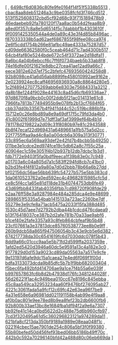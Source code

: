 [
, [6498cf6d0836c80fe9fe0164f14f51f5338b5513](https://github.com/apache/qpid-proton/commit/6498cf6d0836c80fe9fe0164f14f51f5338b5513)
, [cbac8aa8deb51246a3c9be0358fcfd3f746cd512](https://github.com/apache/qpid-proton/commit/cbac8aa8deb51246a3c9be0358fcfd3f746cd512)
, [513f1525608312cbd5cf92d68c93f715189478b9](https://github.com/apache/qpid-proton/commit/513f1525608312cbd5cf92d68c93f715189478b9)
, [46edaebeb92fa780120f17aa8ac0b54d2feaa8b9](https://github.com/apache/qpid-proton/commit/46edaebeb92fa780120f17aa8ac0b54d2feaa8b9)
, [a8ed0f357c8a8e5d6514f5c7dabbbf1b4303610f](https://github.com/apache/qpid-proton/commit/a8ed0f357c8a8e5d6514f5c7dabbbf1b4303610f)
, [9f0091425350544a4de0a89c43e3f4d85b8496ac](https://github.com/apache/qpid-proton/commit/9f0091425350544a4de0a89c43e3f4d85b8496ac)
, [f870333338b5ad62aef6867855f98fee08cca974](https://github.com/apache/qpid-proton/commit/f870333338b5ad62aef6867855f98fee08cca974)
, [2e6f5cdd1754b266e81afbc49ae4333a75287d57](https://github.com/apache/qpid-proton/commit/2e6f5cdd1754b266e81afbc49ae4333a75287d57)
, [cd09de66362580f0c5ceab464d71c7ad4300b517](https://github.com/apache/qpid-proton/commit/cd09de66362580f0c5ceab464d71c7ad4300b517)
, [64cb4faf80e5244bde672c54f3372ae2d18dfa11](https://github.com/apache/qpid-proton/commit/64cb4faf80e5244bde672c54f3372ae2d18dfa11)
, [8a6bc4a04b6ebccf6c7ff6f0734baeb5b33ab8f8](https://github.com/apache/qpid-proton/commit/8a6bc4a04b6ebccf6c7ff6f0734baeb5b33ab8f8)
, [74e16dfe00f21621e8dbc27cea41ae12ad9a66c7](https://github.com/apache/qpid-proton/commit/74e16dfe00f21621e8dbc27cea41ae12ad9a66c7)
, [eece3812e62d7ef75c2bfefc47693560424258d8](https://github.com/apache/qpid-proton/commit/eece3812e62d7ef75c2bfefc47693560424258d8)
, [92b8098ce41a6d56ab8899fe458010992ae9162e](https://github.com/apache/qpid-proton/commit/92b8098ce41a6d56ab8899fe458010992ae9162e)
, [2e0239924ec8caff46956936930a8c8864d280e5](https://github.com/apache/qpid-proton/commit/2e0239924ec8caff46956936930a8c8864d280e5)
, [1c2f4894270775269abb6e8303e75684331a3212](https://github.com/apache/qpid-proton/commit/1c2f4894270775269abb6e8303e75684331a3212)
, [da8b18e1244f9028e44163c8a45d6cfb69336ae7](https://github.com/apache/qpid-proton/commit/da8b18e1244f9028e44163c8a45d6cfb69336ae7)
, [97d8670f8a9bcb0c00f2ddb5f21ac014131e61c8](https://github.com/apache/qpid-proton/commit/97d8670f8a9bcb0c00f2ddb5f21ac014131e61c8)
, [7966fa7813b77494955b9e078fb2b13cf7684f65](https://github.com/apache/qpid-proton/commit/7966fa7813b77494955b9e078fb2b13cf7684f65)
, [cbb37dd0b33567b4f9411d44c52c519bc886b1fa](https://github.com/apache/qpid-proton/commit/cbb37dd0b33567b4f9411d44c52c519bc886b1fa)
, [15712e0c26e8bd89a8e9a69df17f5c79fd3da4b0](https://github.com/apache/qpid-proton/commit/15712e0c26e8bd89a8e9a69df17f5c79fd3da4b0)
, [41c8002f61999d7e71dff3af3af3999ef64b4b1d](https://github.com/apache/qpid-proton/commit/41c8002f61999d7e71dff3af3af3999ef64b4b1d)
, [781178d219822a2d09c31f8080b97e81c2943588](https://github.com/apache/qpid-proton/commit/781178d219822a2d09c31f8080b97e81c2943588)
, [6b8f47ecaf22d969431a6489661a1fb575a5d2cc](https://github.com/apache/qpid-proton/commit/6b8f47ecaf22d969431a6489661a1fb575a5d2cc)
, [22f7755ffaa9ad4c8a0a00dcb6a309a313f30771](https://github.com/apache/qpid-proton/commit/22f7755ffaa9ad4c8a0a00dcb6a309a313f30771)
, [33c895ec6a569aa93def2e42fd7b4bcbb5b49250](https://github.com/apache/qpid-proton/commit/33c895ec6a569aa93def2e42fd7b4bcbb5b49250)
, [011be3e1cdce2ed974fce19c5db62a8c7f55c25a](https://github.com/apache/qpid-proton/commit/011be3e1cdce2ed974fce19c5db62a8c7f55c25a)
, [40904ec1c59e3051f4b12b937b12db7dcbc1b3d1](https://github.com/apache/qpid-proton/commit/40904ec1c59e3051f4b12b937b12db7dcbc1b3d1)
, [fdb7172e9403f5fa0bdf9eeca1f39b83e0c7c949](https://github.com/apache/qpid-proton/commit/fdb7172e9403f5fa0bdf9eeca1f39b83e0c7c949)
, [a01703a6c04a805d7a1c583ff294fd8cb7c41bc0](https://github.com/apache/qpid-proton/commit/a01703a6c04a805d7a1c583ff294fd8cb7c41bc0)
, [b2bd3fe4f4f812a9a80a7d0d2bbb78b66a6b27dd](https://github.com/apache/qpid-proton/commit/b2bd3fe4f4f812a9a80a7d0d2bbb78b66a6b27dd)
, [bf02156dc56ae56bb639fc54727b575e5bb383cd](https://github.com/apache/qpid-proton/commit/bf02156dc56ae56bb639fc54727b575e5bb383cd)
, [1da0610523762a0ed592ec4c49682815985cfc5d](https://github.com/apache/qpid-proton/commit/1da0610523762a0ed592ec4c49682815985cfc5d)
, [ce8c5f4cc1a65e81d118de31b40744753db6fe49](https://github.com/apache/qpid-proton/commit/ce8c5f4cc1a65e81d118de31b40744753db6fe49)
, [43d69fbb8433fab40356fbb7cd98720f908fde29](https://github.com/apache/qpid-proton/commit/43d69fbb8433fab40356fbb7cd98720f908fde29)
, [e2aa76ff58e3a9287984e484a285dca4e9e48699](https://github.com/apache/qpid-proton/commit/e2aa76ff58e3a9287984e484a285dca4e9e48699)
, [2898651f5335a54bab1415133a723ac2260be7df](https://github.com/apache/qpid-proton/commit/2898651f5335a54bab1415133a723ac2260be7df)
, [55279e3e9cfe8a71acb5475a2033f15fa388d485](https://github.com/apache/qpid-proton/commit/55279e3e9cfe8a71acb5475a2033f15fa388d485)
, [1530c45d7aee7d2792b2dba44b1cdcd476cdaea9](https://github.com/apache/qpid-proton/commit/1530c45d7aee7d2792b2dba44b1cdcd476cdaea9)
, [b13f76418037ce387b2d2afe781b70a33ae9abf6](https://github.com/apache/qpid-proton/commit/b13f76418037ce387b2d2afe781b70a33ae9abf6)
, [b1cef40e2fafe3357a93c8feb864cbfeaf9b5b48](https://github.com/apache/qpid-proton/commit/b1cef40e2fafe3357a93c8feb864cbfeaf9b5b48)
, [23cf07661a3e37813dce85760538773ee8b0e9ff](https://github.com/apache/qpid-proton/commit/23cf07661a3e37813dce85760538773ee8b0e9ff)
, [260b9dcb58a865f947506054b3c43e9cb5e6d382](https://github.com/apache/qpid-proton/commit/260b9dcb58a865f947506054b3c43e9cb5e6d382)
, [674217738da30c6541619fc6d7030ddc078f5b43](https://github.com/apache/qpid-proton/commit/674217738da30c6541619fc6d7030ddc078f5b43)
, [8dd9a66c01ccc9aa5e5b71fd2d599ffa2037359e](https://github.com/apache/qpid-proton/commit/8dd9a66c01ccc9aa5e5b71fd2d599ffa2037359e)
, [1afd2ed5420d3946a60dc5e9591a13c4a182e3c0](https://github.com/apache/qpid-proton/commit/1afd2ed5420d3946a60dc5e9591a13c4a182e3c0)
, [9177829d0d153a9023cd89da05563a7a517e9cfe](https://github.com/apache/qpid-proton/commit/9177829d0d153a9023cd89da05563a7a517e9cfe)
, [9e13197d6afe9dc15a1caea27e4ed6f069f1f00d](https://github.com/apache/qpid-proton/commit/9e13197d6afe9dc15a1caea27e4ed6f069f1f00d)
, [bdfa3133073dcda9b85dfc5b7b1f9bb682003404](https://github.com/apache/qpid-proton/commit/bdfa3133073dcda9b85dfc5b7b1f9bb682003404)
, [f5bec6fa492bfd414706ae9a1ce7f4b55a6e039f](https://github.com/apache/qpid-proton/commit/f5bec6fa492bfd414706ae9a1ce7f4b55a6e039f)
, [b997657863fc6b8d2b47938d176fc3481244028f](https://github.com/apache/qpid-proton/commit/b997657863fc6b8d2b47938d176fc3481244028f)
, [56d26221f1ac4c949bea010cc67e8196c845ebba](https://github.com/apache/qpid-proton/commit/56d26221f1ac4c949bea010cc67e8196c845ebba)
, [45c8aa549ca32953234aa60f9476bf274095ab27](https://github.com/apache/qpid-proton/commit/45c8aa549ca32953234aa60f9476bf274095ab27)
, [4221c3061fada5a9fcf12c69fc42e63ea96f7be9](https://github.com/apache/qpid-proton/commit/4221c3061fada5a9fcf12c69fc42e63ea96f7be9)
, [4a31e658e6a96981dd021191158b4ab99e4f9aa8](https://github.com/apache/qpid-proton/commit/4a31e658e6a96981dd021191158b4ab99e4f9aa8)
, [af0b0ac801e9ee78ed8b9ea8fef23b2db6600fb6](https://github.com/apache/qpid-proton/commit/af0b0ac801e9ee78ed8b9ea8fef23b2db6600fb6)
, [92b800b33ae13bc8e1684fba1df94f2a9e6a7307](https://github.com/apache/qpid-proton/commit/92b800b33ae13bc8e1684fba1df94f2a9e6a7307)
, [bb92fe41c14ca0bd5622d2c488e75d6b960cfb97](https://github.com/apache/qpid-proton/commit/bb92fe41c14ca0bd5622d2c488e75d6b960cfb97)
, [7cd3f320495a61d5c360296823121a974289da11](https://github.com/apache/qpid-proton/commit/7cd3f320495a61d5c360296823121a974289da11)
, [621bfa8cf213da350bf9189a1989e08eaa048f1c](https://github.com/apache/qpid-proton/commit/621bfa8cf213da350bf9189a1989e08eaa048f1c)
, [0221f4cbec15ae7901de254c806a5bf3f0f99380](https://github.com/apache/qpid-proton/commit/0221f4cbec15ae7901de254c806a5bf3f0f99380)
, [55b80befed50d456fef93bed06bb5186b49ff70c](https://github.com/apache/qpid-proton/commit/55b80befed50d456fef93bed06bb5186b49ff70c)
, [442b0c592a70296140bfd42a488d80c06eb669da](https://github.com/apache/qpid-proton/commit/442b0c592a70296140bfd42a488d80c06eb669da)
]